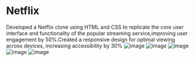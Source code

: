# Netflix
Developed a Netflix clone using HTML and CSS to replicate the core user interface and
functionality of the popular streaming service,improving user engagement by 50%.Created a responsive design
for optimal viewing across devices, increasing accessibility by 30%
![image](https://github.com/user-attachments/assets/d253af58-72df-4cd6-9490-5461378544b6)
![image](https://github.com/user-attachments/assets/3ca2ca31-a191-4af9-95af-6078d30b155e)
![image](https://github.com/user-attachments/assets/5ef0a12d-1b6f-4d1b-a52b-0a2e3eefb181)
![image](https://github.com/user-attachments/assets/d9e4c1a1-7a3c-4f23-8761-a5c6b02ea12d)
![image](https://github.com/user-attachments/assets/817f5646-0034-4cb3-90cc-9747a96043b7)



